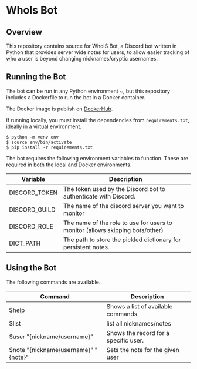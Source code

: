 # WhoIs Bot

## Overview

This repository contains source for WhoIS Bot, a Discord bot written in Python that provides server wide notes for users, to allow easier tracking of who a user is beyond changing nicknames/cryptic usernames.

## Running the Bot

The bot can be run in any Python environment ~, but this repository includes a Dockerfile to run the bot in a Docker container.

The Docker image is publish on [DockerHub](https://hub.docker.com/r/nealon/whois-bot).

If running locally, you must install the dependencies from `requirements.txt`, ideally in a virtual environment.

```shell
$ python -m venv env
$ source env/bin/activate
$ pip install -r requirements.txt
```

The bot requires the following environment variables to function. These are required in both the local and Docker environments.

| Variable                    | Description                                                     |
|-----------------------------|-----------------------------------------------------------------|
| DISCORD_TOKEN           | The token used by the Discord bot to authenticate with Discord. |
| DISCORD_GUILD           | The name of the discord server you want to monitor |
| DISCORD_ROLE           | The name of the role to use for users to monitor (allows skipping bots/other) |
| DICT_PATH           | The path to store the pickled dictionary for persistent notes. |

## Using the Bot

The following commands are available.

| Command | Description                                                       |
|---------|-------------------------------------------------------------------|
| $help   | Shows a list of available commands                                |
| $list   | list all nicknames/notes                                          |
| $user "{nickname/username}"  | Shows the record for a specific user.        |
| $note "{nickname/username}" "{note}"   | Sets the note for the given user   |
